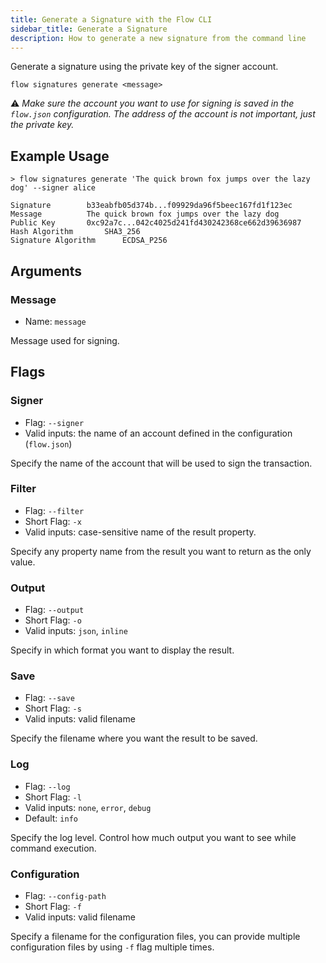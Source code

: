 ```yaml
---
title: Generate a Signature with the Flow CLI
sidebar_title: Generate a Signature
description: How to generate a new signature from the command line
---
```


Generate a signature using the private key of the signer account.

```shell
flow signatures generate <message>  
```

⚠️ _Make sure the account you want to use for signing is saved in the `flow.json` configuration. 
The address of the account is not important, just the private key._

## Example Usage

```shell
> flow signatures generate 'The quick brown fox jumps over the lazy dog' --signer alice

Signature 		 b33eabfb05d374b...f09929da96f5beec167fd1f123ec
Message 		 The quick brown fox jumps over the lazy dog
Public Key 		 0xc92a7c...042c4025d241fd430242368ce662d39636987
Hash Algorithm 		 SHA3_256
Signature Algorithm 	 ECDSA_P256
```

## Arguments

### Message
- Name: `message`

Message used for signing.

## Flags

### Signer

- Flag: `--signer`
- Valid inputs: the name of an account defined in the configuration (`flow.json`)

Specify the name of the account that will be used to sign the transaction.

### Filter

- Flag: `--filter`
- Short Flag: `-x`
- Valid inputs: case-sensitive name of the result property.

Specify any property name from the result you want to return as the only value.

### Output

- Flag: `--output`
- Short Flag: `-o`
- Valid inputs: `json`, `inline`

Specify in which format you want to display the result.

### Save

- Flag: `--save`
- Short Flag: `-s`
- Valid inputs: valid filename

Specify the filename where you want the result to be saved.

### Log

- Flag: `--log`
- Short Flag: `-l`
- Valid inputs: `none`, `error`, `debug`
- Default: `info`

Specify the log level. Control how much output you want to see while command execution.

### Configuration

- Flag: `--config-path`
- Short Flag: `-f`
- Valid inputs: valid filename

Specify a filename for the configuration files, you can provide multiple configuration
files by using `-f` flag multiple times.





